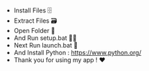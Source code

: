 - Install Files 🗄️
- Extract Files 🗃️
- Open Folder 📂
- And Run setup.bat 🏃‍♂️
- Next Run launch.bat 🏃
- And Install Python : https://www.python.org/
-  Thank you for using my app ! ❤️
